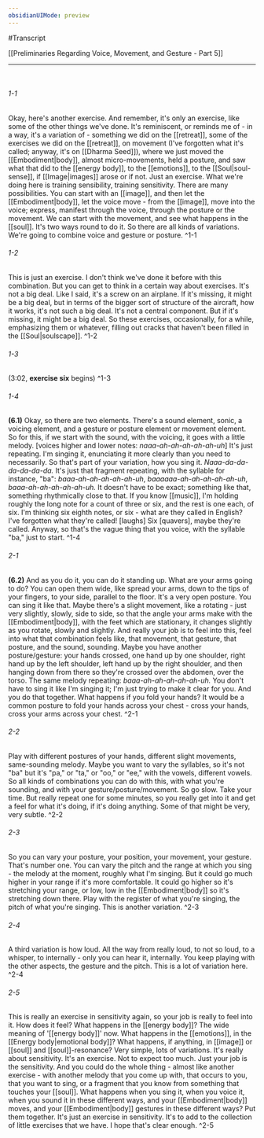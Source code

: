 ```yaml
---
obsidianUIMode: preview
---
```

#Transcript

[[Preliminaries Regarding Voice, Movement, and Gesture - Part 5]]

---
<br/>

###### 1-1
Okay, here's another exercise. And remember, it's only an exercise, like some of the other things we've done. It's reminiscent, or reminds me of - in a way, it's a variation of - something we did on the [[retreat]], some of the exercises we did on the [[retreat]], on movement (I've forgotten what it's called; anyway, it's on [[Dharma Seed]]), where we just moved the [[Embodiment|body]], almost micro-movements, held a posture, and saw what that did to the [[energy body]], to the [[emotions]], to the [[Soul|soul-sense]], if [[Image|images]] arose or if not. Just an exercise. What we're doing here is training sensibility, training sensitivity. There are many possibilities. You can start with an [[image]], and then let the [[Embodiment|body]], let the voice move - from the [[image]], move into the voice; express, manifest through the voice, through the posture or the movement. We can start with the movement, and see what happens in the [[soul]]. It's two ways round to do it. So there are all kinds of variations. We're going to combine voice and gesture or posture. ^1-1
###### 1-2
This is just an exercise. I don't think we've done it before with this combination. But you can get to think in a certain way about exercises. It's not a big deal. Like I said, it's a screw on an airplane. If it's missing, it might be a big deal, but in terms of the bigger sort of structure of the aircraft, how it works, it's not such a big deal. It's not a central component. But if it's missing, it might be a big deal. So these exercises, occasionally, for a while, emphasizing them or whatever, filling out cracks that haven't been filled in the [[Soul|soulscape]]. ^1-2
###### 1-3
(3:02, **exercise six** begins) ^1-3
###### 1-4
**(6.1)** Okay, so there are two elements. There's a sound element, sonic, a voicing element, and a gesture or posture element or movement element. So for this, if we start with the sound, with the voicing, it goes with a little melody. [voices higher and lower notes: _naaa-ah-ah-ah-ah-ah-uh_] It's just repeating. I'm singing it, enunciating it more clearly than you need to necessarily. So that's part of your variation, how you sing it. _Naaa-da-da-da-da-da-da._ It's just that fragment repeating, with the syllable for instance, "ba": _baaa-ah-ah-ah-ah-ah-uh_, _baaaaaa-ah-ah-ah-ah-ah-uh_, _baaa-ah-ah-ah-ah-ah-uh._ It doesn't have to be exact; something like that, something rhythmically close to that. If you know [[music]], I'm holding roughly the long note for a count of three or six, and the rest is one each, of six. I'm thinking six eighth notes, or six - what are they called in English? I've forgotten what they're called! [laughs] Six [quavers], maybe they're called. Anyway, so that's the vague thing that you voice, with the syllable "ba," just to start. ^1-4
###### 2-1
**(6.2)** And as you do it, you can do it standing up. What are your arms going to do? You can open them wide, like spread your arms, down to the tips of your fingers, to your side, parallel to the floor. It's a very open posture. You can sing it like that. Maybe there's a slight movement, like a rotating - just very slightly, slowly, side to side, so that the angle your arms make with the [[Embodiment|body]], with the feet which are stationary, it changes slightly as you rotate, slowly and slightly. And really your job is to feel into this, feel into what that combination feels like, that movement, that gesture, that posture, and the sound, sounding. Maybe you have another posture/gesture: your hands crossed, one hand up by one shoulder, right hand up by the left shoulder, left hand up by the right shoulder, and then hanging down from there so they're crossed over the abdomen, over the torso. The same melody repeating: _baaa-ah-ah-ah-ah-ah-uh._ You don't have to sing it like I'm singing it; I'm just trying to make it clear for you. And you do that together. What happens if you fold your hands? It would be a common posture to fold your hands across your chest - cross your hands, cross your arms across your chest. ^2-1
###### 2-2
Play with different postures of your hands, different slight movements, same-sounding melody. Maybe you want to vary the syllables, so it's not "ba" but it's "pa," or "ta," or "oo," or "ee," with the vowels, different vowels. So all kinds of combinations you can do with this, with what you're sounding, and with your gesture/posture/movement. So go slow. Take your time. But really repeat one for some minutes, so you really get into it and get a feel for what it's doing, if it's doing anything. Some of that might be very, very subtle. ^2-2
###### 2-3
So you can vary your posture, your position, your movement, your gesture. That's number one. You can vary the pitch and the range at which you sing - the melody at the moment, roughly what I'm singing. But it could go much higher in your range if it's more comfortable. It could go higher so it's stretching your range, or low, low in the [[Embodiment|body]] so it's stretching down there. Play with the register of what you're singing, the pitch of what you're singing. This is another variation. ^2-3
###### 2-4
A third variation is how loud. All the way from really loud, to not so loud, to a whisper, to internally - only you can hear it, internally. You keep playing with the other aspects, the gesture and the pitch. This is a lot of variation here. ^2-4
###### 2-5
This is really an exercise in sensitivity again, so your job is really to feel into it. How does it feel? What happens in the [[energy body]]? The wide meaning of '[[energy body]]' now. What happens in the [[emotions]], in the [[Energy body|emotional body]]? What happens, if anything, in [[image]] or [[soul]] and [[soul]]-resonance? Very simple, lots of variations. It's really about sensitivity. It's an exercise. Not to expect too much. Just your job is the sensitivity. And you could do the whole thing - almost like another exercise - with another melody that you come up with, that occurs to you, that you want to sing, or a fragment that you know from something that touches your [[soul]]. What happens when you sing it, when you voice it, when you sound it in these different ways, and your [[Embodiment|body]] moves, and your [[Embodiment|body]] gestures in these different ways? Put them together. It's just an exercise in sensitivity. It's to add to the collection of little exercises that we have. I hope that's clear enough. ^2-5

